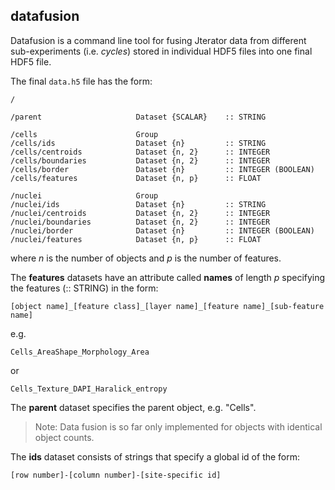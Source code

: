 ## datafusion ##

Datafusion is a command line tool for fusing Jterator data from different sub-experiments (i.e. *cycles*) stored in individual HDF5 files into one final HDF5 file. 

The final `data.h5` file has the form:

```
/

/parent                     Dataset {SCALAR}    :: STRING

/cells                      Group
/cells/ids                  Dataset {n}         :: STRING
/cells/centroids            Dataset {n, 2}      :: INTEGER
/cells/boundaries           Dataset {n, 2}      :: INTEGER
/cells/border               Dataset {n}         :: INTEGER (BOOLEAN)
/cells/features             Dataset {n, p}      :: FLOAT

/nuclei                     Group
/nuclei/ids                 Dataset {n}         :: STRING
/nuclei/centroids           Dataset {n, 2}      :: INTEGER
/nuclei/boundaries          Dataset {n, 2}      :: INTEGER
/nuclei/border              Dataset {n}         :: INTEGER (BOOLEAN)
/nuclei/features            Dataset {n, p}      :: FLOAT

```

where *n* is the number of objects and *p* is the number of features.

The **features** datasets have an attribute called **names** of length *p* specifying the features (:: STRING) in the form:

```
[object name]_[feature class]_[layer name]_[feature name]_[sub-feature name]
```

e.g.

```
Cells_AreaShape_Morphology_Area
```

or 

```
Cells_Texture_DAPI_Haralick_entropy
```

The **parent** dataset specifies the parent object, e.g. "Cells".

> Note: Data fusion is so far only implemented for objects with identical object counts.

The **ids** dataset consists of strings that specify a global id of the form:

```
[row number]-[column number]-[site-specific id]
``` 
